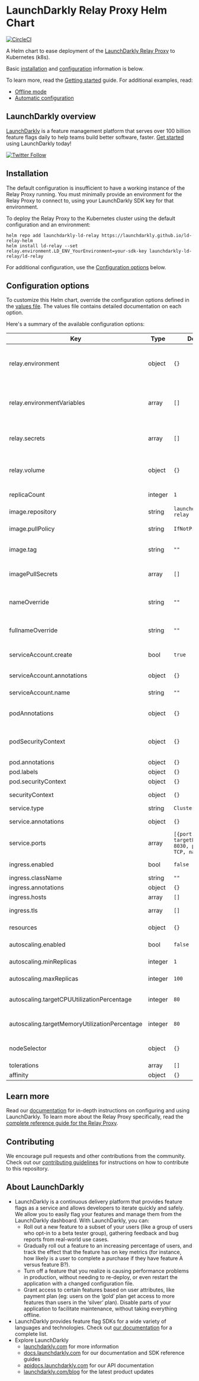 # LaunchDarkly Relay Proxy Helm Chart

[![CircleCI](https://dl.circleci.com/status-badge/img/gh/launchdarkly/ld-relay-helm/tree/main.svg?style=svg)](https://dl.circleci.com/status-badge/redirect/gh/launchdarkly/ld-relay-helm/tree/main)

A Helm chart to ease deployment of the [LaunchDarkly Relay Proxy](https://github.com/launchdarkly/ld-relay) to Kubernetes (k8s).

Basic [installation](#installation) and [configuration](#configuration-options) information is below.

To learn more, read the [Getting started](./docs/getting-started.md) guide. For additional examples, read:

* [Offline mode](./docs/examples/offline-mode.md)
* [Automatic configuration](./docs/examples/automatic-configuration.md)

## LaunchDarkly overview

[LaunchDarkly](https://www.launchdarkly.com) is a feature management platform that serves over 100 billion feature flags daily to help teams build better software, faster. [Get started](https://docs.launchdarkly.com/docs/getting-started) using LaunchDarkly today!

[![Twitter Follow](https://img.shields.io/twitter/follow/launchdarkly.svg?style=social&label=Follow&maxAge=2592000)](https://twitter.com/intent/follow?screen_name=launchdarkly)

## Installation

The default configuration is insufficient to have a working instance of the Relay Proxy running. You must minimally provide an environment for the Relay Proxy to connect to, using your LaunchDarkly SDK key for that environment.

To deploy the Relay Proxy to the Kubernetes cluster using the default configuration and an environment:

```shell
helm repo add launchdarkly-ld-relay https://launchdarkly.github.io/ld-relay-helm
helm install ld-relay --set relay.environment.LD_ENV_YourEnvironment=your-sdk-key launchdarkly-ld-relay/ld-relay
```

For additional configuration, use the [Configuration options](#configuration-options) below.

## Configuration options

To customize this Helm chart, override the configuration options defined in the [values file](https://github.com/launchdarkly/ld-relay-helm/blob/main/values.yaml). The values file contains detailed documentation on each option.

Here's a summary of the available configuration options:


| Key                                           | Type    | Default                                                      | Description                                                                                        |
|-----------------------------------------------|---------|--------------------------------------------------------------|----------------------------------------------------------------------------------------------------|
| relay.environment                             | object  | `{}`                                                         | Defines container environment variables to configure the Relay Proxy instance (via ConfigMap)      |
| relay.environmentVariables                    | array   | `[]`                                                         | Defines container environment variables to configure the Relay Proxy instance (via container spec) |
| relay.secrets                                 | array   | `[]`                                                         | Defines container environment variables or volumes populated from k8s secrets                      |
| relay.volume                                  | object  | `{}`                                                         | Enables offline mode or references an existing config file from a defined volume                   |
| replicaCount                                  | integer | `1`                                                          | Number of replicas of the relay pod                                                                |
| image.repository                              | string  | `launchdarkly/ld-relay`                                      | ld-relay image repository                                                                          |
| image.pullPolicy                              | string  | `IfNotPresent`                                               | ld-relay image pull policy                                                                         |
| image.tag                                     | string  | `""`                                                         | Overrides the image tag whose default is the chart appVersion                                      |
| imagePullSecrets                              | array   | `[]`                                                         | Specifies docker registry secret names as an array                                                 |
| nameOverride                                  | string  | `""`                                                         | Partially overrides the fullname template with a string (includes release name)                    |
| fullnameOverride                              | string  | `""`                                                         | Fully overrides the fullname template with a string                                                |
| serviceAccount.create                         | bool    | `true`                                                       | Specifies whether a service account should be created                                              |
| serviceAccount.annotations                    | object  | `{}`                                                         | Annotations to add to the service account                                                          |
| serviceAccount.name                           | string  | `""`                                                         | The name of the service account                                                                    |
| podAnnotations                                | object  | `{}`                                                         | Pod annotations (deprecated: use pod.annotations instead)                                          |
| podSecurityContext                            | object  | `{}`                                                         | Pod security context (deprecated: use pod.securityContext instead)                                 |
| pod.annotations                               | object  | `{}`                                                         | Pod annotations                                                                                    |
| pod.labels                                    | object  | `{}`                                                         | Pod labels                                                                                         |
| pod.securityContext                           | object  | `{}`                                                         | Pod security context                                                                               |
| securityContext                               | object  | `{}`                                                         | Container security context                                                                         |
| service.type                                  | string  | `ClusterIP`                                                  | Kubernetes service type                                                                            |
| service.annotations                           | object  | `{}`                                                         | Annotations to add to the service                                                                  |
| service.ports                                 | array   | `[{port: 8030, targetPort: 8030, protocol: TCP, name: api}]` | Service port mapping. Must include one port named `api`.                                           |
| ingress.enabled                               | bool    | `false`                                                      | Enables ingress controller                                                                         |
| ingress.className                             | string  | `""`                                                         | Ingress class name                                                                                 |
| ingress.annotations                           | object  | `{}`                                                         | Ingress annotations                                                                                |
| ingress.hosts                                 | array   | `[]`                                                         | List of host rules                                                                                 |
| ingress.tls                                   | array   | `[]`                                                         | Ingress TLS configuration                                                                          |
| resources                                     | object  | `{}`                                                         | Resource requirements for the relay container                                                      |
| autoscaling.enabled                           | bool    | `false`                                                      | Enables HorizontalPodAutoscaler                                                                    |
| autoscaling.minReplicas                       | integer | `1`                                                          | Sets minimum number of running replicas                                                            |
| autoscaling.maxReplicas                       | integer | `100`                                                        | Sets maximum number of running replicas                                                            |
| autoscaling.targetCPUUtilizationPercentage    | integer | `80`                                                         | Configures CPU as an average utilization metrics resource                                          |
| autoscaling.targetMemoryUtilizationPercentage | integer | `80`                                                         | Configures memory as an average utilization metrics resource                                       |
| nodeSelector                                  | object  | `{}`                                                         | Selector to target node placement for the relay pod                                                |
| tolerations                                   | array   | `[]`                                                         | Specify pod tolerations                                                                            |
| affinity                                      | object  | `{}`                                                         | Specify pod affinity                                                                               |

## Learn more

Read our [documentation](https://docs.launchdarkly.com) for in-depth instructions on configuring and using LaunchDarkly. To learn more about the Relay Proxy specifically, read the [complete reference guide for the Relay Proxy](https://docs.launchdarkly.com/home/relay-proxy).

## Contributing

We encourage pull requests and other contributions from the community. Check out our [contributing guidelines](CONTRIBUTING.md) for instructions on how to contribute to this repository.

## About LaunchDarkly

* LaunchDarkly is a continuous delivery platform that provides feature flags as a service and allows developers to iterate quickly and safely. We allow you to easily flag your features and manage them from the LaunchDarkly dashboard.  With LaunchDarkly, you can:
    * Roll out a new feature to a subset of your users (like a group of users who opt-in to a beta tester group), gathering feedback and bug reports from real-world use cases.
    * Gradually roll out a feature to an increasing percentage of users, and track the effect that the feature has on key metrics (for instance, how likely is a user to complete a purchase if they have feature A versus feature B?).
    * Turn off a feature that you realize is causing performance problems in production, without needing to re-deploy, or even restart the application with a changed configuration file.
    * Grant access to certain features based on user attributes, like payment plan (eg: users on the ‘gold’ plan get access to more features than users in the ‘silver’ plan). Disable parts of your application to facilitate maintenance, without taking everything offline.
* LaunchDarkly provides feature flag SDKs for a wide variety of languages and technologies. Check out [our documentation](https://docs.launchdarkly.com/docs) for a complete list.
* Explore LaunchDarkly
    * [launchdarkly.com](https://www.launchdarkly.com/ "LaunchDarkly Main Website") for more information
    * [docs.launchdarkly.com](https://docs.launchdarkly.com/  "LaunchDarkly Documentation") for our documentation and SDK reference guides
    * [apidocs.launchdarkly.com](https://apidocs.launchdarkly.com/  "LaunchDarkly API Documentation") for our API documentation
    * [launchdarkly.com/blog](https://launchdarkly.com/blog/  "LaunchDarkly Blog Documentation") for the latest product updates
